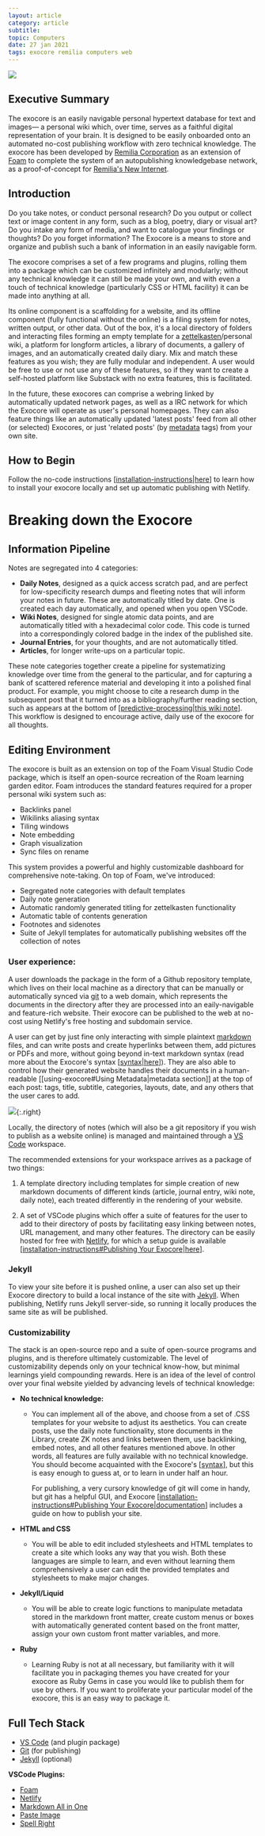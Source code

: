 ```yaml
---
layout: article
category: article
subtitle:
topic: Computers
date: 27 jan 2021
tags: exocore remilia computers web
---
```


![](/images/exocore.png)

## Executive Summary
The exocore is an easily navigable personal hypertext database for text and images— a personal wiki which, over time, serves as a faithful digital representation of your brain. It is designed to be easily onboarded onto an automated no-cost publishing workflow with zero technical knowledge. The exocore has been developed by [Remilia Corporation](https://remilia.org) as an extension of [Foam](https://github.com/foambubble/foam) to complete the system of an autopublishing knowledgebase network, as a proof-of-concept for [Remilia's New Internet](https://mirror.xyz/charlemagnefang.eth/831rVsd2Z7cjxnBAw118gW8MylKibfC2AeJ6YUHiAvA).

## Introduction

Do you take notes, or conduct personal research? Do you output or collect text or image content in any form, such as a blog, poetry, diary or visual art? Do you intake any form of media, and want to catalogue your findings or thoughts? Do you forget information? The Exocore is a means to store and organize and publish such a bank of information in an easily navigable form.

The exocore comprises a set of a few programs and plugins, rolling them into a package which can be customized infinitely and modularly; without any technical knowledge it can still be made your own, and with even a touch of technical knowledge (particularly CSS or HTML facility) it can be made into anything at all.

Its online component is a scaffolding for a website, and its offline component (fully functional without the online) is a filing system for notes, written output, or other data. Out of the box, it's a local directory of folders and interacting files forming an empty template for a [zettelkasten](https://zettelkasten.de/introduction/)/personal wiki, a platform for longform articles, a library of documents, a gallery of images, and an automatically created daily diary. Mix and match these features as you wish; they are fully modular and independent. A user would be free to use or not use any of these features, so if they want to create a self-hosted platform like Substack with no extra features, this is facilitated.

In the future, these exocores can comprise a webring linked by automatically updated network pages, as well as a IRC network for which the Exocore will operate as user's personal homepages. They can also feature things like an automatically updated 'latest posts' feed from all other (or selected) Exocores, or just 'related posts' (by [metadata](https://jekyllrb.com/docs/front-matter/) tags) from your own site.


## How to Begin
Follow the no-code instructions [[installation-instructions|here]] to learn how to install your exocore locally and set up automatic publishing with Netlify.

# Breaking down the Exocore

## Information Pipeline

Notes are segregated into 4 categories:
- **Daily Notes**, designed as a quick access scratch pad, and are perfect for low-specificity research dumps and fleeting notes that will inform your notes in future. These are automatically titled by date. One is created each day automatically, and opened when you open VSCode.
- **Wiki Notes**, designed for single atomic data points, and are automatically titled with a hexadecimal color code. This code is turned into a correspondingly colored badge in the index of the published site.
- **Journal Entries**, for your thoughts, and are not automatically titled.
- **Articles**, for longer write-ups on a particular topic.

These note categories together create a pipeline for systematizing knowledge over time from the general to the particular, and for capturing a bank of scattered reference material and developing it into a polished final product. For example, you might choose to cite a research dump in the subsequent post that it turned into as a bibliography/further reading section, such as appears at the bottom of [[predictive-processing|this wiki note]]. This workflow is designed to encourage active, daily use of the exocore for all thoughts.

## Editing Environment

The exocore is built as an extension on top of the Foam Visual Studio Code package, which is itself an open-source recreation of the Roam learning garden editor. Foam  introduces the standard features required for a proper personal wiki system such as:
- Backlinks panel
- Wikilinks aliasing syntax
- Tiling windows
- Note embedding
- Graph visualization
- Sync files on rename

This system provides a powerful and highly customizable dashboard for comprehensive note-taking. On top of Foam, we've introduced: 
- Segregated note categories with default templates
- Daily note generation
- Automatic randomly generated titling for zettelkasten functionality
- Automatic table of contents generation
- Footnotes and sidenotes
- Suite of Jekyll templates for automatically publishing websites off the collection of notes

### User experience:

A user downloads the package in the form of a Github repository template, which lives on their local machine as a directory that can be manually or automatically synced via [git](https://git-scm.com) to a web domain, which represents the documents in the directory after they are processed into an eaily-navigable and feature-rich website. Their exocore can be published to the web at no-cost using Netlify's free hosting and subdomain service.

A user can get by just fine only interacting with simple plaintext [markdown](https://www.markdownguide.org) files, and can write posts and create hyperlinks between them, add pictures or PDFs and more, without going beyond in-text markdown syntax (read more about the Exocore's syntax [[syntax|here]]). They are also able to control how their generated website handles their documents in a human-readable [[using-exocore#Using Metadata|metadata section]] at the top of each post: tags, title, subtitle, categories, layouts, date, and any others that the user cares to add.

![](/images/girl-online.png){:.right}

Locally, the directory of notes (which will also be a git repository if you wish to publish as a website online) is managed and maintained through a [VS Code](https://code.visualstudio.com) workspace. 

The recommended extensions for your workspace arrives as a package of two things:

1. A template directory including templates for simple creation of new markdown documents of different kinds (article, journal entry, wiki note, daily note), each treated differently in the rendering of your website.

2. A set of VSCode plugins which offer a suite of features for the user to add to their directory of posts by facilitating easy linking between notes, URL management, and many other features. The directory can be easily hosted for free with [Netlify](https://www.netlify.com), for which a setup guide is available [[installation-instructions#Publishing Your Exocore|here]].

### Jekyll

To view your site before it is pushed online, a user can also set up their Exocore directory to build a local instance of the site with [Jekyll](https://jekyllrb.com). When publishing, Netlify runs Jekyll server-side, so running it locally produces the same site as will be published.

### Customizability

The stack is an open-source repo and a suite of open-source programs and plugins, and is therefore ultimately customizable. The level of customizability depends only on your technical know-how, but minimal learnings yield compounding rewards. Here is an idea of the level of control over your final website yielded by advancing levels of technical knowledge:

- **No technical knowledge:**
  - You can implement all of the above, and choose from a set of .CSS templates for your website to adjust its aesthetics. You can create posts, use the daily note functionality, store documents in the Library, create ZK notes and links between them, use backlinking, embed notes, and all other features mentioned above. In other words, all features are fully available with no technical knowledge. You should become acquainted with the Exocore's [[syntax]], but this is easy enough to guess at, or to learn in under half an hour. 

    For publishing, a very cursory knowledge of git will come in handy, but git has a helpful GUI, and Exocore [[installation-instructions#Publishing Your Exocore|documentation]] includes a guide on how to publish your site.
  
- **HTML and CSS**
  - You will be able to edit included stylesheets and HTML templates to create a site which looks any way that you wish. Both these languages are simple to learn, and even without learning them comprehensively a user can edit the provided templates and stylesheets to make major changes.  

- **Jekyll/Liquid**
  - You will be able to create logic functions to manipulate metadata stored in the markdown front matter, create custom menus or boxes with automatically generated content based on the front matter, assign your own custom front matter variables, and more. 

- **Ruby**
  - Learning Ruby is not at all necessary, but familiarity with it will facilitate you in packaging themes you have created for your exocore as Ruby Gems in case you would like to publish them for use by others. If you want to proliferate your particular model of the exocore, this is an easy way to package it.


## Full Tech Stack

- [VS Code](https://code.visualstudio.com) (and plugin package)
- [Git](https://git-scm.com) (for publishing)
- [Jekyll](https://jekyllrb.com) (optional)

**VSCode Plugins:**
- [Foam](https://marketplace.visualstudio.com/items?itemName=foam.foam-vscode)
- [Netlify](https://marketplace.visualstudio.com/items?itemName=shailen.netlify)
- [Markdown All in One](https://marketplace.visualstudio.com/items?itemName=yzhang.markdown-all-in-one)
- [Paste Image](https://marketplace.visualstudio.com/items?itemName=mushan.vscode-paste-image)
- [Spell Right](https://marketplace.visualstudio.com/items?itemName=ban.spellright)

[//begin]: # "Autogenerated link references for markdown compatibility"
[installation-instructions|here]: installation-instructions "Exocore Installation Instructions"
[predictive-processing|this wiki note]: ../_journal/predictive-processing "Predictive Processing and the Free Energy Principle"
[syntax|here]: syntax "Exocore Syntax Examples"
[start-here#Using Metadata|metadata section]: start-here "Start Here"
[installation-instructions#Publishing Your Exocore|here]: installation-instructions "Exocore Installation Instructions"
[syntax]: syntax "Exocore Syntax Examples"
[installation-instructions#Publishing Your Exocore|documentation]: installation-instructions "Exocore Installation Instructions"
[//end]: # "Autogenerated link references"
